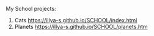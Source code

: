 My School projects:
1. Cats https://illya-s.github.io/SCHOOL/index.html
2. Planets https://illya-s.github.io/SCHOOL/planets.htm
